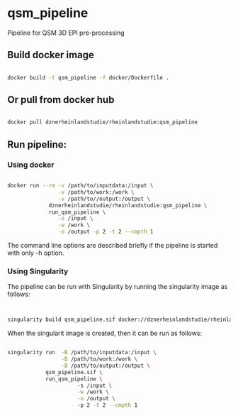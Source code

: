 # qsm_pipeline
Pipeline for QSM 3D EPI pre-processing

## Build docker image

```bash

docker build -t qsm_pipeline -f docker/Dockerfile .

```

## Or pull from docker hub

```bash

docker pull dznerheinlandstudie/rheinlandstudie:qsm_pipeline

```

## Run pipeline:

### Using docker

```bash

docker run --rm -v /path/to/inputdata:/input \
                -v /path/to/work:/work \
                -v /path/to//output:/output \
             dznerheinlandstudie/rheinlandstudie:qsm_pipeline \
             run_qsm_pipeline \
                -s /input \
                -w /work \
                -o /output -p 2 -t 2 --cmpth 1

```

The command line options are described briefly if the pipeline is started with only -h option.

### Using Singularity

The pipeline can be run with Singularity by running the singularity image as follows:

```bash


singularity build qsm_pipeline.sif docker://dznerheinlandstudie/rheinlandstudie:qsm_pipeline

```

When the singularit image is created, then it can be run as follows:


```bash

singularity run  -B /path/to/inputdata:/input \
                 -B /path/to/work:/work \
                 -B /path/to/output:/output \
            qsm_pipeline.sif \
            run_qsm_pipeline \ 
                      -s /input \
                      -w /work \
                      -o /output \ 
                      -p 2 -t 2 --cmpth 1
                   
```

